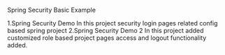 Spring Security Basic Example 

1.Spring Security Demo
  In this project security login pages related config based spring project
2.Spring Security Demo 2
  In this project added customized role based project pages access and logout functionality added.
